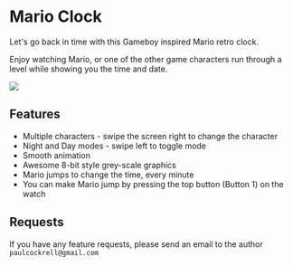 # Mario Clock
Let's go back in time with this Gameboy inspired Mario retro clock.

Enjoy watching Mario, or one of the other game characters run through a level while showing you the time and date.

![](https://raw.githubusercontent.com/paulcockrell/BangleApps/master/apps/marioclock/mario-clock-screen-shot.png)

## Features

* Multiple characters - swipe the screen right to change the character
* Night and Day modes - swipe left to toggle mode
* Smooth animation
* Awesome 8-bit style grey-scale graphics
* Mario jumps to change the time, every minute
* You can make Mario jump by pressing the top button (Button 1) on the watch

## Requests

If you have any feature requests, please send an email to the author `paulcockrell@gmail.com`
